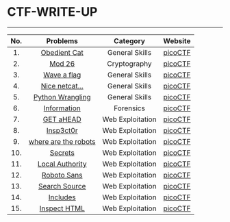 # CTF-WRITE-UP
---
|No.|Problems|Category|Website|
|:-:|:------:|:------:|:-----:|
|1. |[Obedient Cat](https://github.com/jon-shel/CTF-WRITE-UP/blob/add3cbf518a8137022be285f83cbf06f7216f5b7/Asset/Obedient%20Cat/README.md)|General Skills|[picoCTF](https://play.picoctf.org/practice/challenge/147)|
|2. |[Mod 26](https://github.com/jon-shel/CTF-WRITE-UP/blob/d98b820752d09cbf2a7df2628f661508f0bda58e/Asset/Mod%2026/README.md)|Cryptography|[picoCTF](https://play.picoctf.org/practice/challenge/144)|
|3. |[Wave a flag](https://github.com/jon-shel/CTF-WRITE-UP/blob/32ff06ea9768f8de5913626b6c270825d03b0764/Asset/Wave%20a%20flag/README.md)|General Skills|[picoCTF](https://play.picoctf.org/practice/challenge/170)|
|4. |[Nice netcat...](https://github.com/jon-shel/CTF-WRITE-UP/blob/f73984ad4ad8d6dd32f1d95e63ae63b1cf085aa8/Asset/Nice%20netcat.../README.md)|General Skills|[picoCTF](https://play.picoctf.org/practice/challenge/156)|
|5. |[Python Wrangling](https://github.com/jon-shel/CTF-WRITE-UP/blob/dabde849f134c45aafb19565713d168a9fd85a2a/Asset/Python%20Wrangling/README.md)|General Skills|[picoCTF](https://play.picoctf.org/practice/challenge/166)|
|6. |[Information](https://github.com/jon-shel/CTF-WRITE-UP/blob/28a617b12b5f8b74e79df75a831bf21070d8da22/Asset/Information/README.md)|Forensics|[picoCTF](https://play.picoctf.org/practice/challenge/186)|
|7. |[GET aHEAD](https://github.com/jon-shel/CTF-WRITE-UP/blob/fd789353baffaf05ab28f078136479c3235c6a44/Asset/GET%20aHEAD/README.md)|Web Exploitation|[picoCTF](https://play.picoctf.org/practice/challenge/132)|
|8. |[Insp3ct0r](https://github.com/jon-shel/CTF-WRITE-UP/blob/5586c7597b30027cb73d07c375f7948d534a95c5/Asset/Insp3ct0r/README.md)|Web Exploitation|[picoCTF](https://play.picoctf.org/practice/challenge/18?category=1&page=1)|
|9. |[where are the robots](https://github.com/jon-shel/CTF-WRITE-UP/blob/d956535acb47629e2c08781c9b6d937913bcc715/Asset/where%20are%20the%20robots/README.md)|Web Exploitation|[picoCTF](https://play.picoctf.org/practice/challenge/4?category=1&page=1)|
|10. |[Secrets](https://github.com/jon-shel/CTF-WRITE-UP/blob/b1c75ceec53386513c39dde8337d8735e5622a08/Asset/Secrets/README.md)|Web Exploitation|[picoCTF](https://play.picoctf.org/practice?category=1&originalEvent=70&page=1)|
|11. |[Local Authority](https://github.com/jon-shel/CTF-WRITE-UP/blob/3f631f9e4b3f09bbfd68181b988959ba42fac250/Asset/Local%20Authority/README.md)|Web Exploitation|[picoCTF](https://play.picoctf.org/practice/challenge/278?category=1&originalEvent=70&page=1)|
|12. |[Roboto Sans](https://github.com/jon-shel/CTF-WRITE-UP/blob/55d63dd3c517d90f35e696578d5f57bc1e5e0db7/Asset/Roboto%20Sans/README.md)|Web Exploitation|[picoCTF](https://play.picoctf.org/practice/challenge/291?category=1&originalEvent=70&page=1)|
|13. |[Search Source](https://github.com/jon-shel/CTF-WRITE-UP/blob/757d8f69c23a24c2e822252b5aa88dcc70ac760a/Asset/Search%20Source/README.md)|Web Exploitation|[picoCTF](https://play.picoctf.org/practice/challenge/295?category=1&originalEvent=70&page=1)|
|14. |[Includes](https://github.com/jon-shel/CTF-WRITE-UP/blob/757d8f69c23a24c2e822252b5aa88dcc70ac760a/Asset/Search%20Source/README.md)|Web Exploitation|[picoCTF](https://play.picoctf.org/practice/challenge/274?category=1&originalEvent=70&page=1)|
|15. |[Inspect HTML](https://github.com/jon-shel/CTF-WRITE-UP/blob/e1233c5a68e1fd03be3d04f7a203a2390b91a33c/Asset/Inspect%20HTML/README.md)|Web Exploitation|[picoCTF](https://play.picoctf.org/practice/challenge/275?category=1&originalEvent=70&page=1)|
